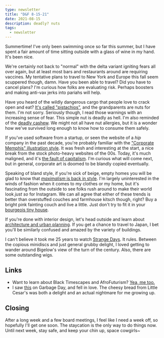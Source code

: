 ```yaml
---
type: newsletter
title: "D&F 8-15-21"
date: 2021-08-15
description: deadly? nuts
tags:
  - newsletter
---
```


Summertime! I've only been swimming once so far this summer, but I have spent a fair amount of time sitting outside with a glass of wine in my hand. It's been nice.

We're certainly not back to "normal" with the delta variant igniting fears all over again, but at least most bars and restaurants around are requiring vaccines. My tentative plans to travel to New York and Europe this fall seem scuppered though, damn. Have you been able to travel? Did you have to cancel plans? I'm curious how folks are evaluating risk. Perhaps boosters and making anti-vax jerks into pariahs will help.

Have you heard of the wildly dangerous cargo that people love to crack open and eat? [It's called "pistachios"](https://www.tis-gdv.de/tis_e/ware/nuesse/pistazie/pistazie.htm/#selbsterhitzung), and the grandparents are nuts for them. I'm not sorry. Seriously though, I read those warnings with an increasing sense of fear. This simple nut is deadly as hell. I'm also reminded of the [deadly cashew](https://www.indianapublicmedia.org/amomentofscience/why-cashews-arent-sold-in-the-shell.php). We might not all have nut allergies, but it is a wonder how we've survived long enough to know how to consume them safely.

If you've used software from a startup, or seen the website of a _hip_ company in the past decade, you're probably familiar with the ["Corporate Memphis" illustration style](https://eyeondesign.aiga.org/the-internet-is-turning-on-big-techs-colorful-corporate-mascots/). It was fresh and interesting at the start, a nice break from the stock photo-heavy websites of the 00s. Today, it's much maligned, and it's [the fault of capitalism](https://www.protocol.com/workplace/why-is-tech-illustration-stuck-on-repeat-ask-the-overworked-underpaid-illustrators). I'm curious what will come next, but in general, corporate art is doomed to be blandly copied eventually.

Speaking of bland style, if you're sick of beige, empty homes you will be glad to know that [_maximalism_ is back in style](https://thewalrus.ca/more-is-more-the-end-of-minimalism/). I'm largely uninterested in the winds of fashion when it comes to my clothes or my home, but it's fascinating from the outside to see folks rush around to make their world look _just so_ for Instagram. We can all agree that either of these trends is better than overstuffed couches and farmhouse kitsch though, right? Buy a bright pink fainting couch and live a little. Just don't try to fit it in your [bourgeois tiny house](https://www.theonion.com/pros-and-cons-of-the-tiny-house-movement-1819594016).

If you're done with interior design, let's head outside and learn about [architecture and urban planning](https://matthew-carmona.com/2012/04/25/designing-the-japanese-city-part-one-an-individual-aesthetic/). If you get a chance to travel to Japan, I bet you'll be similarly confused and amazed by the variety of buildings.

I can't believe it took me 25 years to watch [Strange Days](https://www.curzonblog.com/all-posts/2016/12/29/the-films-that-made-us-strange-days-1995). It rules. Between the copious minidiscs and just general grubby delight, I loved getting to wander around Bigelow's view of the turn of the century. Also, there are some outstanding wigs.

## Links

- Want to learn about Black Timescapes and AfroFuturism? [Yea, me too.](https://www.blackquantumfuturism.com/post/black-timescapes-time-travel-temporal-displacement)
- I saw [this](https://gothic-little-caesars.tumblr.com/image/158244227463) on Garbage Day, and fell in love. The cheesy bread from Little Cesar's was both a delight and an actual nightmare for me growing up.

## Closing

After a long week and a few board meetings, I feel like I need a week off, so hopefully I'll get one soon. The staycation is the only way to do things now. Until next week, stay safe, and keep your chin up, space cowgirls~